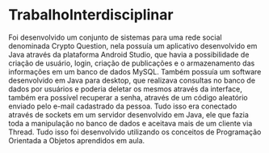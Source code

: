# TrabalhoInterdisciplinar
 Foi desenvolvido um conjunto de sistemas para uma rede social denominada Crypto Question, nela possuía um aplicativo desenvolvido em Java através da plataforma Android Studio, que havia a possibilidade de criação de usuário, login, criação de publicações e o armazenamento das informações em um banco de dados MySQL. Também possuía um software desenvolvido em Java para desktop, que realizava consultas no banco de dados por usuários e poderia deletar os mesmos através da interface, também era possível recuperar a senha, através de um código aleatório enviado pelo e-mail cadastrado da pessoa. Tudo isso era conectado através de sockets em um servidor desenvolvido em Java, ele que fazia toda a manipulação no banco de dados e aceitava mais de um cliente via Thread. Tudo isso foi desenvolvido utilizando os conceitos de Programação Orientada a Objetos aprendidos em aula.
